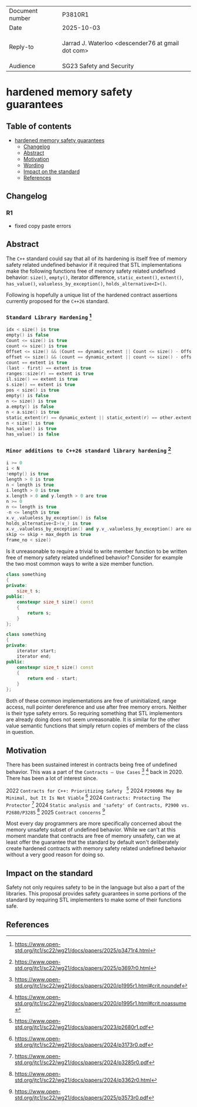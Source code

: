<style type="text/css">
ins { background-color: #CCFFCC }
s { background-color: #FFCACA }
blockquote { color: inherit !important }
</style>

<table>
<tr>
<td>Document number</td>
<td>P3810R1</td>
</tr>
<tr>
<td>Date</td>
<td>2025-10-03</td>
</tr>
<tr>
<td>Reply-to</td>
<td>

Jarrad J. Waterloo &lt;descender76 at gmail dot com&gt;

</td>
</tr>
<tr>
<td>Audience</td>
<td>SG23 Safety and Security</td>
</tr>
</table>

# hardened memory safety guarantees

<style>
.inline-link
{
    font-size: small;
    margin-top: -2.8em;
    margin-right: 4px;
    text-align: right;
    font-weight: bold;
}

code
{
    font-family: "Fira Code", monospace !important;
    font-size: 0.87em;
}

.sourceCode
{
    font-size: 0.95em;
}

a code
{
    color: #0645ad;
}
</style>

## Table of contents

- [hardened memory safety guarantees](#hardened-memory-safety-guarantees)
  - [Changelog](#Changelog)
  - [Abstract](#Abstract)
  - [Motivation](#Motivation)
  - [Wording](#Wording)
  - [Impact on the standard](#Impact-on-the-standard)
  - [References](#References)

## Changelog

### R1

- fixed copy paste errors

## Abstract

The `C++` standard could say that all of its hardening is itself free of memory safety related undefined behavior if it required that STL implementations make the following functions free of memory safety related undefined behavior: `size()`, `empty()`, iterator difference, `static_extent()`, `extent()`, `has_value()`, `valueless_by_exception()`, `holds_alternative<I>()`.

Following is hopefully a unique list of the hardened contract assertions currently proposed for the `C++26` standard.

### `Standard Library Hardening` [^p3471r4]

```cpp
idx < size() is true
empty() is false
Count <= size() is true
count <= size() is true
Offset <= size() && (Count == dynamic_extent || Count <= size() - Offset) is true
offset <= size() && (count == dynamic_extent || count <= size() - offset) is true
count == extent is true
(last - first) == extent is true
ranges::size(r) == extent is true
il.size() == extent is true
s.size() == extent is true
pos < size() is true
empty() is false
n <= size() is true
a.empty() is false
n < a.size() is true
static_extent(r) == dynamic_extent || static_extent(r) == other.extent(r) is true
n < size() is true
has_value() is true
has_value() is false
```

### `Minor additions to C++26 standard library hardening` [^p3697r0]

```cpp
i >= 0
i < N
!empty() is true
length > 0 is true
n < length is true
i.length > 0 is true
x.length > 0 and y.length > 0 are true
n >= 0
n <= length is true
-n <= length is true
x.v_.valueless_by_exception() is false
holds_alternative<I>(v_) is true
x.v_.valueless_by_exception() and y.v_.valueless_by_exception() are each false
skip <= skip + max_depth is true
frame_no < size()
```

Is it unreasonable to require a trivial to write member function to be written free of memory safety related undefined behavior? Consider for example the two most common ways to write a size member function.

```cpp
class something
{
private:
    size_t s;
public:
    constexpr size_t size() const
    {
        return s; 
    }
};
```

```cpp
class something
{
private:
    iterator start;
    iterator end;
public:
    constexpr size_t size() const
    {
        return end - start; 
    }
};
```

Both of these common implementations are free of uninitialized, range access, null pointer dereference and use after free memory errors. Neither is their type safety errors. So requiring something that STL implementors are already doing does not seem unreasonable. It is similar for the other value semantic functions that simply return copies of members of the class in question.

## Motivation

There has been sustained interest in contracts being free of undefined behavior. This was a part of the `Contracts — Use Cases` [^crit.noundef] [^crit.noassume] back in 2020. There has been a lot of interest since.

2022 `Contracts for C++: Prioritizing Safety ` [^p2680r1]
2024 `P2900R6 May Be Minimal, but It Is Not
Viable` [^p3173r0]
2024 `Contracts: Protecting The Protector` [^p3285r0]
2024 `Static analysis and 'safety' of Contracts, P2900 vs. P2680/P3285` [^p3362r0]
2025 `Contract concerns` [^p3573r0]

Most every day programmers are more specifically concerned about the memory unsafety subset of undefined behavior. While we can't at this moment mandate that contracts are free of memory unsafety, can we at least offer the guarantee that the standard by default won't deliberately create hardened contracts with memory safety related undefined behavior without a very good reason for doing so.

## Impact on the standard

Safety not only requires safety to be in the language but also a part of the libraries. This proposal provides safety guarantees in some portions of the standard by requiring STL implementers to make some of their functions safe.

## References
<!-- Standard library hardening -->
[^p3471r4]: <https://www.open-std.org/jtc1/sc22/wg21/docs/papers/2025/p3471r4.html>
<!-- Minor additions to C++26 standard library hardening -->
[^p3697r0]: <https://www.open-std.org/jtc1/sc22/wg21/docs/papers/2025/p3697r0.html>
<!-- Working Draft, Programming Languages -- C++ -->
[^n5008]: <https://www.open-std.org/jtc1/sc22/wg21/docs/papers/2025/n5008.pdf>
<!-- Contracts — Use Cases -->
[^crit.noundef]: <https://www.open-std.org/jtc1/sc22/wg21/docs/papers/2020/p1995r1.html#crit.noundef>
<!-- Contracts — Use Cases -->
[^crit.noassume]: <https://www.open-std.org/jtc1/sc22/wg21/docs/papers/2020/p1995r1.html#crit.noassume>
<!-- Contracts for C++: Prioritizing Safety -->
[^p2680r1]: <https://www.open-std.org/jtc1/sc22/wg21/docs/papers/2023/p2680r1.pdf>
<!-- P2900R6 May Be Minimal, but It Is Not
Viable -->
[^p3173r0]: <https://www.open-std.org/jtc1/sc22/wg21/docs/papers/2024/p3173r0.pdf>
<!-- Contracts: Protecting The Protector -->
[^p3285r0]: <https://www.open-std.org/jtc1/sc22/wg21/docs/papers/2024/p3285r0.pdf>
<!-- Static analysis and 'safety' of Contracts, P2900 vs. P2680/P3285 -->
[^p3362r0]: <https://www.open-std.org/jtc1/sc22/wg21/docs/papers/2024/p3362r0.html>
<!-- Contract concerns -->
[^p3573r0]: <https://www.open-std.org/jtc1/sc22/wg21/docs/papers/2025/p3573r0.pdf>
